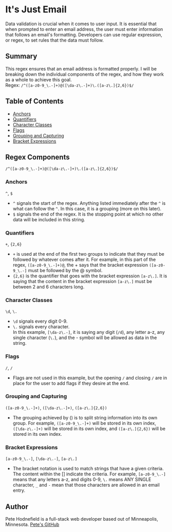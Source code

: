 # It's Just Email

Data validation is crucial when it comes to user input. It is essential that when prompted to enter an email address, the user must enter information that follows an email's formatting. Developers can use regular expression, or regex, to set rules that the data must follow.

## Summary

This regex ensures that an email address is formatted properly. I will be breaking down the individual components of the regex, and how they work as a whole to achieve this goal. <br>
Regex: `/^([a-z0-9_\.-]+)@([\da-z\.-]+)\.([a-z\.]{2,6})$/`

## Table of Contents

- [Anchors](#anchors)
- [Quantifiers](#quantifiers)
- [Character Classes](#character-classes)
- [Flags](#flags)
- [Grouping and Capturing](#grouping-and-capturing)
- [Bracket Expressions](#bracket-expressions)

## Regex Components

`/^([a-z0-9_\.-]+)@([\da-z\.-]+)\.([a-z\.]{2,6})$/`

### Anchors

`^`, `$` <br>

- `^` signals the start of the regex. Anything listed immediately after the `^` is what can follow the `^`. In this case, it is a grouping (more on this later).<br>
- `$` signals the end of the regex. It is the stopping point at which no other data will be included in this string.

### Quantifiers

`+`, `{2,6}` <br>

- `+` is used at the end of the first two groups to indicate that they must be followed by whatever comes after it. For example, in this part of the regex, `([a-z0-9_\.-]+)@`, the + says that the bracket expression `([a-z0-9_\.-]` must be followed by the @ symbol.
  <br>
- `{2,6}` is the quantifier that goes with the bracket expression `[a-z\.]`. It is saying that the content in the bracket expression `[a-z\.]` must be between 2 and 6 characters long.

<!-- ### OR Operator -->

### Character Classes

`\d`, `\.`

- `\d` signals every digit 0-9. <br>
- `\.` signals every character. <br>
  In this example, `[\da-z\.-]`, it is saying any digit (`/d`), any letter a-z, any single character (`\.`), and the - symbol will be allowed as data in the string.

### Flags

`/`, `/` <br>

- Flags are not used in this example, but the opening `/` and closing `/` are in place for the user to add flags if they desire at the end.

### Grouping and Capturing

`([a-z0-9_\.-]+)`, `([\da-z\.-]+)`, `([a-z\.]{2,6})` <br>

- The grouping achieved by () is to split string information into its own group. For example, `([a-z0-9_\.-]+)` will be stored in its own index, `([\da-z\.-]+)` will be stored in its own index, and `([a-z\.]{2,6})` will be stored in its own index.

### Bracket Expressions

`[a-z0-9_\.-]`, `[\da-z\.-]`, `[a-z\.]` <br>

- The bracket notation is used to match strings that have a given criteria. The content within the [] indicate the criteria. For example, `[a-z0-9_\.-]` means that any letters a-z, and digits 0-9, `\.` means ANY SINGLE character, `_` and `-` mean that those characters are allowed in an email entry.

## Author

Pete Hodnefield is a full-stack web developer based out of Minneapolis, Minnesota.
[Pete's GitHub](https://github.com/petehodnefield)
